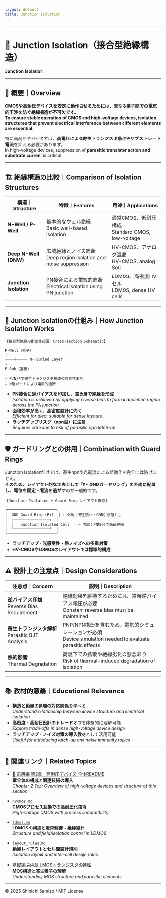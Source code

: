 ```yaml
---
layout: default
title: Junction Isolation
---
```


---

# 🧩 Junction Isolation（接合型絶縁構造）
**Junction Isolation**

---

## 📘 概要｜Overview

**CMOSや高耐圧デバイスを安定に動作させるためには、異なる素子間での電気的干渉を防ぐ絶縁構造が不可欠です。**  
**To ensure stable operation of CMOS and high-voltage devices, isolation structures that prevent electrical interference between different elements are essential.**

特に高耐圧デバイスでは、**高電圧による寄生トランジスタ動作やサブストレート電流**を抑える必要があります。  
In high-voltage devices, suppression of **parasitic transistor action and substrate current** is critical.

---

## 🏗️ 絶縁構造の比較｜Comparison of Isolation Structures

| 構造｜Structure | 特徴｜Features | 用途｜Applications |
|----------------|----------------|--------------------|
| **N-Well / P-Well** | 基本的なウェル絶縁<br>Basic well-based isolation | 通常CMOS、低耐圧構成<br>Standard CMOS, low-voltage |
| **Deep N-Well (DNW)** | 広域絶縁とノイズ遮断<br>Deep region isolation and noise suppression | HV-CMOS、アナログ混載<br>HV-CMOS, analog SoC |
| **Junction Isolation** | PN接合による電気的遮断<br>Electrical isolation using PN junction | LDMOS、高密度HVセル<br>LDMOS, dense HV cells |

---

## 🔬 Junction Isolationの仕組み｜How Junction Isolation Works

```text
【接合型絶縁の断面模式図｜Cross-section Schematic】

P-Well（素子）  
│  
────┼───── N+ Buried Layer  
↓  
P-Sub（基板）

→ P/N/Pで寄生トランジスタ形成の可能性あり  
→ N層ガードにより電気的遮断
```

- **PN接合に逆バイアスを印加し、空乏層で絶縁を形成**  
  *Isolation is achieved by applying reverse bias to form a depletion region across the PN junction.*
- **面積効率が高く、高密度設計に向く**  
  *Efficient for area, suitable for dense layouts.*
- **ラッチアップリスク（npn型）に注意**  
  *Requires care due to risk of parasitic npn latch-up.*

---

## 🛡️ ガードリングとの併用｜Combination with Guard Rings

Junction Isolationだけでは、寄生npnや光電流による誤動作を完全には防げません。  
**そのため、レイアウト的な工夫として「P+ GNDガードリング」を外周に配置し、電位を固定・電流を逃がす**のが一般的です。

```text
【Junction Isolation + Guard Ring レイアウト概念】

┌──────────────────────┐
│  GND Guard Ring (P+)  │ ← 外周：寄生防止・GND引き落とし
│  ┌────────────────┐  │
│  │   Junction Isolated Cell  │ ← 内部：PN接合で構造絶縁
│  └────────────────┘  │
└──────────────────────┘
```

- **ラッチアップ・光感受性・熱ノイズへの多重対策**  
- **HV-CMOSやLDMOSのレイアウトでは標準的構成**

---

## ⚠️ 設計上の注意点｜Design Considerations

| 注意点｜Concern | 説明｜Description |
|-------------|--------|
| **逆バイアス印加**<br>Reverse Bias Requirement | 絶縁効果を維持するためには、常時逆バイアス電圧が必要<br>Constant reverse bias must be maintained |
| **寄生トランジスタ解析**<br>Parasitic BJT Analysis | PNP/NPN構造を含むため、電気的シミュレーションが必須<br>Device simulation needed to evaluate parasitic effects |
| **熱的影響**<br>Thermal Degradation | 高温下での拡散や絶縁劣化の懸念あり<br>Risk of thermal-induced degradation of isolation |

---

## 📚 教材的意義｜Educational Relevance

- **構造と絶縁の原理の対応関係**を学べる  
  *Understand relationship between device structure and electrical isolation*
- **高密度・高耐圧設計のトレードオフ**を体験的に理解可能  
  *Explore trade-offs in dense high-voltage device design*
- **ラッチアップ・ノイズ対策の導入教材**として活用可能  
  *Useful for introducing latch-up and noise immunity topics*

---

## 🔗 関連リンク｜Related Topics

- [📘 応用編 第2章｜高耐圧デバイス 全体README](../d_chapter2_high_voltage_devices/README.md)  
  **章全体の構成と関連技術の導入**  
  *Chapter 2 Top: Overview of high-voltage devices and structure of this section*

- [`hvcmos.md`](./hvcmos.md)  
  **CMOSプロセス互換での高耐圧化技術**  
  *High-voltage CMOS with process compatibility*

- [`ldmos.md`](./ldmos.md)  
  **LDMOSの構造と電界制御・絶縁設計**  
  *Structure and field/isolation control in LDMOS*

- [`layout_rules.md`](./layout_rules.md)  
  **絶縁レイアウトとセル間設計規則**  
  *Isolation layout and inter-cell design rules*

- [基礎編 第4章｜MOSトランジスタの特性](../chapter4_mos_characteristics/)  
  **MOS構造と寄生素子の理解**  
  *Understanding MOS structure and parasitic elements*

---

© 2025 Shinichi Samizo / MIT License
